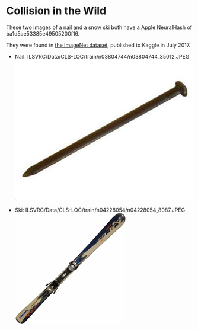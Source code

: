 # Collision in the Wild

These two images of a nail and a snow ski both have a Apple NeuralHash
of ba1d5ae53385e49505200f16.

They were found in
[the ImageNet dataset](https://www.kaggle.com/c/imagenet-object-localization-challenge),
published to Kaggle in July 2017.

* Nail: ILSVRC/Data/CLS-LOC/train/n03804744/n03804744_35012.JPEG
![Nail](n03804744_35012.jpeg?raw=true "ba1d5ae53385e49505200f16")

* Ski: ILSVRC/Data/CLS-LOC/train/n04228054/n04228054_8087.JPEG
![Ski](n04228054_8087.jpeg?raw=true "ba1d5ae53385e49505200f16")
